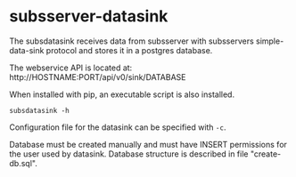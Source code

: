 # subsserver-datasink
The subsdatasink receives data from subsserver with subsservers
simple-data-sink protocol and stores it in a postgres database.

The webservice API is located at:
http://HOSTNAME:PORT/api/v0/sink/DATABASE

When installed with pip, an executable script is also installed.

`subsdatasink -h`

Configuration file for the datasink can be specified with `-c`.

Database must be created manually and must have INSERT permissions for
the user used by datasink. Database structure is described in file
"create-db.sql".
